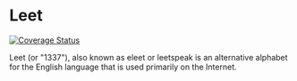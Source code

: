 Leet
====

[![Coverage Status](https://coveralls.io/repos/monolithed/Leet/badge.png)](https://coveralls.io/r/monolithed/Leet)

Leet (or "1337"), also known as eleet or leetspeak is an alternative alphabet for the English language that is used primarily on the Internet.
